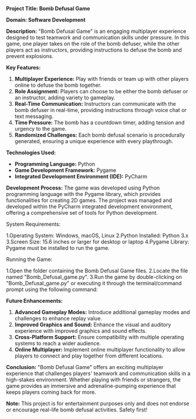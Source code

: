 **Project Title: Bomb Defusal Game**

**Domain: Software Development**

**Description:**
"Bomb Defusal Game" is an engaging multiplayer experience designed to test teamwork and communication skills under pressure. In this game, one player takes on the role of the bomb defuser, while the other players act as instructors, providing instructions to defuse the bomb and prevent explosions.

**Key Features:**
1. **Multiplayer Experience:** Play with friends or team up with other players online to defuse the bomb together.
2. **Role Assignment:** Players can choose to be either the bomb defuser or an instructor, adding variety to gameplay.
3. **Real-Time Communication:** Instructors can communicate with the bomb defuser in real-time, providing instructions through voice chat or text messaging.
4. **Time Pressure:** The bomb has a countdown timer, adding tension and urgency to the game.
5. **Randomized Challenges:** Each bomb defusal scenario is procedurally generated, ensuring a unique experience with every playthrough.

**Technologies Used:**
- **Programming Language:** Python
- **Game Development Framework:** Pygame
- **Integrated Development Environment (IDE):** PyCharm

**Development Process:**
The game was developed using Python programming language with the Pygame library, which provides functionalities for creating 2D games. The project was managed and developed within the PyCharm integrated development environment, offering a comprehensive set of tools for Python development.

System Requirements:

1.Operating System: Windows, macOS, Linux
2.Python Installed: Python 3.x
3.Screen Size: 15.6 inches or larger for desktop or laptop
4.Pygame Library: Pygame must be installed to run the game.

Running the Game:

1.Open the folder containing the Bomb Defusal Game files.
2.Locate the file named "Bomb_Defusal_game.py".
3.Run the game by double-clicking on "Bomb_Defusal_game.py" or executing it through the terminal/command prompt using the following command:

**Future Enhancements:**
1. **Advanced Gameplay Modes:** Introduce additional gameplay modes and challenges to enhance replay value.
2. **Improved Graphics and Sound:** Enhance the visual and auditory experience with improved graphics and sound effects.
3. **Cross-Platform Support:** Ensure compatibility with multiple operating systems to reach a wider audience.
4. **Online Multiplayer:** Implement online multiplayer functionality to allow players to connect and play together from different locations.

**Conclusion:**
"Bomb Defusal Game" offers an exciting multiplayer experience that challenges players' teamwork and communication skills in a high-stakes environment. Whether playing with friends or strangers, the game provides an immersive and adrenaline-pumping experience that keeps players coming back for more.

**Note:** This project is for entertainment purposes only and does not endorse or encourage real-life bomb defusal activities. Safety first!
